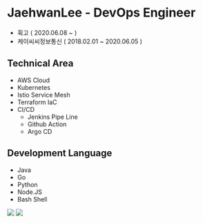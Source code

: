 # JaehwanLee - DevOps Engineer
- 휙고 ( 2020.06.08 ~ )
- 케이씨씨정보통신 ( 2018.02.01 ~ 2020.06.05 )

## Technical Area
- AWS Cloud
- Kubernetes
- Istio Service Mesh
- Terraform IaC
- CI/CD
  - Jenkins Pipe Line
  - Github Action
  - Argo CD

## Development Language
- Java
- Go
- Python
- Node.JS
- Bash Shell

<img src="https://img.shields.io/badge/Project-brightgreen?style=flat-square" href="https://github.com/JaehwanL/JaehwanL/blob/main/PROJECT.md"/></a> <img src="https://img.shields.io/badge/Education-yellowgreen?style=flat-square" href="https://github.com/JaehwanL"/></a>

